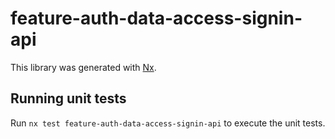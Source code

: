 # feature-auth-data-access-signin-api

This library was generated with [Nx](https://nx.dev).

## Running unit tests

Run `nx test feature-auth-data-access-signin-api` to execute the unit tests.
